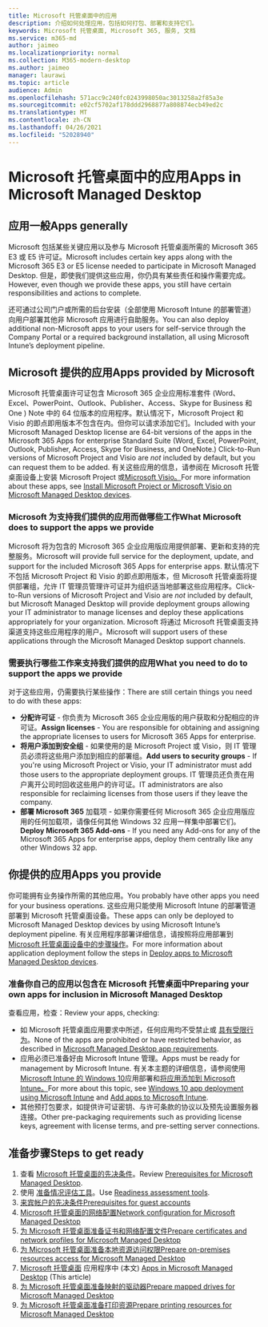 ```yaml
---
title: Microsoft 托管桌面中的应用
description: 介绍如何处理应用，包括如何打包、部署和支持它们。
keywords: Microsoft 托管桌面, Microsoft 365, 服务, 文档
ms.service: m365-md
author: jaimeo
ms.localizationpriority: normal
ms.collection: M365-modern-desktop
ms.author: jaimeo
manager: laurawi
ms.topic: article
audience: Admin
ms.openlocfilehash: 571acc9c240fc0243998050ac3013258a2f85a3e
ms.sourcegitcommit: e02cf5702af178ddd2968877a808874ecb49ed2c
ms.translationtype: MT
ms.contentlocale: zh-CN
ms.lasthandoff: 04/26/2021
ms.locfileid: "52028940"
---
```

# <a name="apps-in-microsoft-managed-desktop"></a><span data-ttu-id="7b3f0-104">Microsoft 托管桌面中的应用</span><span class="sxs-lookup"><span data-stu-id="7b3f0-104">Apps in Microsoft Managed Desktop</span></span>

<!--This topic is the target for 2 "Learn more" links in the Admin Portal (aka.ms/app-overview;app-package); also target for link from Online resources (aka.ms/app-overviewmmd-app-prep) do not delete.-->

<!--Applications: supported/onboard/deployment -->
 
## <a name="apps-generally"></a><span data-ttu-id="7b3f0-105">应用一般</span><span class="sxs-lookup"><span data-stu-id="7b3f0-105">Apps generally</span></span>

<span data-ttu-id="7b3f0-106">Microsoft 包括某些关键应用以及参与 Microsoft 托管桌面所需的 Microsoft 365 E3 或 E5 许可证。</span><span class="sxs-lookup"><span data-stu-id="7b3f0-106">Microsoft includes certain key apps along with the Microsoft 365 E3 or E5 license needed to participate in Microsoft Managed Desktop.</span></span> <span data-ttu-id="7b3f0-107">但是，即使我们提供这些应用，你仍具有某些责任和操作需要完成。</span><span class="sxs-lookup"><span data-stu-id="7b3f0-107">However, even though we provide these apps, you still have certain responsibilities and actions to complete.</span></span>

<span data-ttu-id="7b3f0-108">还可通过公司门户或所需的后台安装（全部使用 Microsoft Intune 的部署管道）向用户部署其他非 Microsoft 应用进行自助服务。</span><span class="sxs-lookup"><span data-stu-id="7b3f0-108">You can also deploy additional non-Microsoft apps to your users for self-service through the Company Portal or a required background installation, all using Microsoft Intune’s deployment pipeline.</span></span> 

## <a name="apps-provided-by-microsoft"></a><span data-ttu-id="7b3f0-109">Microsoft 提供的应用</span><span class="sxs-lookup"><span data-stu-id="7b3f0-109">Apps provided by Microsoft</span></span>

<span data-ttu-id="7b3f0-110">Microsoft 托管桌面许可证包含 Microsoft 365 企业应用标准套件 (Word、Excel、PowerPoint、Outlook、Publisher、Access、Skype for Business 和 One ) Note 中的 64 位版本的应用程序。默认情况下，Microsoft Project 和 Visio 的即点即用版本不包含在内。但你可以请求添加它们。</span><span class="sxs-lookup"><span data-stu-id="7b3f0-110">Included with your Microsoft Managed Desktop license are 64-bit versions of the apps in the Microsoft 365 Apps for enterprise Standard Suite (Word, Excel, PowerPoint, Outlook, Publisher, Access, Skype for Business, and OneNote.) Click-to-Run versions of Microsoft Project and Visio are *not* included by default, but you can request them to be added.</span></span> <span data-ttu-id="7b3f0-111">有关这些应用的信息，请参阅在 Microsoft 托管桌面设备上安装 Microsoft Project 或[Microsoft Visio。](../get-started/project-visio.md)</span><span class="sxs-lookup"><span data-stu-id="7b3f0-111">For more information about these apps, see [Install Microsoft Project or Microsoft Visio on Microsoft Managed Desktop devices](../get-started/project-visio.md).</span></span>

### <a name="what-microsoft-does-to-support-the-apps-we-provide"></a><span data-ttu-id="7b3f0-112">Microsoft 为支持我们提供的应用而做哪些工作</span><span class="sxs-lookup"><span data-stu-id="7b3f0-112">What Microsoft does to support the apps we provide</span></span>

<span data-ttu-id="7b3f0-113">Microsoft 将为包含的 Microsoft 365 企业应用版应用提供部署、更新和支持的完整服务。</span><span class="sxs-lookup"><span data-stu-id="7b3f0-113">Microsoft will provide full service for the deployment, update, and support for the included Microsoft 365 Apps for enterprise apps.</span></span> <span data-ttu-id="7b3f0-114">默认情况下不包括 Microsoft Project 和 Visio 的即点即用版本，但 Microsoft 托管桌面将提供部署组，允许 IT 管理员管理许可证并为组织适当地部署这些应用程序。</span><span class="sxs-lookup"><span data-stu-id="7b3f0-114">Click-to-Run versions of Microsoft Project and Visio are *not* included by default, but Microsoft Managed Desktop will provide deployment groups allowing your IT administrator to manage licenses and deploy these applications appropriately for your organization.</span></span> <span data-ttu-id="7b3f0-115">Microsoft 将通过 Microsoft 托管桌面支持渠道支持这些应用程序的用户。</span><span class="sxs-lookup"><span data-stu-id="7b3f0-115">Microsoft will support users of these applications through the Microsoft Managed Desktop support channels.</span></span>

### <a name="what-you-need-to-do-to-support-the-apps-we-provide"></a><span data-ttu-id="7b3f0-116">需要执行哪些工作来支持我们提供的应用</span><span class="sxs-lookup"><span data-stu-id="7b3f0-116">What you need to do to support the apps we provide</span></span>

<span data-ttu-id="7b3f0-117">对于这些应用，仍需要执行某些操作：</span><span class="sxs-lookup"><span data-stu-id="7b3f0-117">There are still certain things you need to do with these apps:</span></span>

- <span data-ttu-id="7b3f0-118">**分配许可证** - 你负责为 Microsoft 365 企业应用版的用户获取和分配相应的许可证。</span><span class="sxs-lookup"><span data-stu-id="7b3f0-118">**Assign licenses** - You are responsible for obtaining and assigning the appropriate licenses to users for Microsoft 365 Apps for enterprise.</span></span>
- <span data-ttu-id="7b3f0-119">**将用户添加到安全组** - 如果使用的是 Microsoft Project 或 Visio，则 IT 管理员必须将这些用户添加到相应的部署组。</span><span class="sxs-lookup"><span data-stu-id="7b3f0-119">**Add users to security groups** - If you're using Microsoft Project or Visio, your IT administrator must add those users to the appropriate deployment groups.</span></span> <span data-ttu-id="7b3f0-120">IT 管理员还负责在用户离开公司时回收这些用户的许可证。</span><span class="sxs-lookup"><span data-stu-id="7b3f0-120">IT administrators are also responsible for reclaiming licenses from those users if they leave the company.</span></span>
- <span data-ttu-id="7b3f0-121">**部署 Microsoft 365** 加载项 - 如果你需要任何 Microsoft 365 企业应用版应用的任何加载项，请像任何其他 Windows 32 应用一样集中部署它们。</span><span class="sxs-lookup"><span data-stu-id="7b3f0-121">**Deploy Microsoft 365 Add-ons** - If you need any Add-ons for any of the Microsoft 365 Apps for enterprise apps, deploy them centrally like any other Windows 32 app.</span></span> 

## <a name="apps-you-provide"></a><span data-ttu-id="7b3f0-122">你提供的应用</span><span class="sxs-lookup"><span data-stu-id="7b3f0-122">Apps you provide</span></span>

<span data-ttu-id="7b3f0-123">你可能拥有业务操作所需的其他应用。</span><span class="sxs-lookup"><span data-stu-id="7b3f0-123">You probably have other apps you need for your business operations.</span></span> <span data-ttu-id="7b3f0-124">这些应用只能使用 Microsoft Intune 的部署管道部署到 Microsoft 托管桌面设备。</span><span class="sxs-lookup"><span data-stu-id="7b3f0-124">These apps can only be deployed to Microsoft Managed Desktop devices by using Microsoft Intune’s deployment pipeline.</span></span> <span data-ttu-id="7b3f0-125">有关应用程序部署详细信息，请按照将应用部署到 [Microsoft 托管桌面设备中的步骤操作](../get-started/deploy-apps.md)。</span><span class="sxs-lookup"><span data-stu-id="7b3f0-125">For more information about application deployment follow the steps in [Deploy apps to Microsoft Managed Desktop devices](../get-started/deploy-apps.md).</span></span>

### <a name="preparing-your-own-apps-for-inclusion-in-microsoft-managed-desktop"></a><span data-ttu-id="7b3f0-126">准备你自己的应用以包含在 Microsoft 托管桌面中</span><span class="sxs-lookup"><span data-stu-id="7b3f0-126">Preparing your own apps for inclusion in Microsoft Managed Desktop</span></span>
<span data-ttu-id="7b3f0-127">查看应用，检查：</span><span class="sxs-lookup"><span data-stu-id="7b3f0-127">Review your apps, checking:</span></span>

- <span data-ttu-id="7b3f0-128">如 Microsoft 托管桌面应用要求中所述，任何应用均不受禁止或 [具有受限行为](../service-description/mmd-app-requirements.md)。</span><span class="sxs-lookup"><span data-stu-id="7b3f0-128">None of the apps are prohibited or have restricted behavior, as described in [Microsoft Managed Desktop app requirements](../service-description/mmd-app-requirements.md).</span></span>
- <span data-ttu-id="7b3f0-129">应用必须已准备好由 Microsoft Intune 管理。</span><span class="sxs-lookup"><span data-stu-id="7b3f0-129">Apps must be ready for management by Microsoft Intune.</span></span> <span data-ttu-id="7b3f0-130">有关本主题的详细信息，请参阅使用[Microsoft Intune 的 Windows 10](/intune/apps-windows-10-app-deploy)应用部署和[将应用添加到 Microsoft Intune。](/intune/apps-add)</span><span class="sxs-lookup"><span data-stu-id="7b3f0-130">For more about this topic, see [Windows 10 app deployment using Microsoft Intune](/intune/apps-windows-10-app-deploy) and [Add apps to Microsoft Intune](/intune/apps-add).</span></span>
- <span data-ttu-id="7b3f0-131">其他预打包要求，如提供许可证密钥、与许可条款的协议以及预先设置服务器连接。</span><span class="sxs-lookup"><span data-stu-id="7b3f0-131">Other pre-packaging requirements such as providing license keys, agreement with license terms, and pre-setting server connections.</span></span>

## <a name="steps-to-get-ready"></a><span data-ttu-id="7b3f0-132">准备步骤</span><span class="sxs-lookup"><span data-stu-id="7b3f0-132">Steps to get ready</span></span>

1. <span data-ttu-id="7b3f0-133">查看 [Microsoft 托管桌面的先决条件](prerequisites.md)。</span><span class="sxs-lookup"><span data-stu-id="7b3f0-133">Review [Prerequisites for Microsoft Managed Desktop](prerequisites.md).</span></span>
2. <span data-ttu-id="7b3f0-134">使用 [准备情况评估工具](readiness-assessment-tool.md)。</span><span class="sxs-lookup"><span data-stu-id="7b3f0-134">Use [Readiness assessment tools](readiness-assessment-tool.md).</span></span>
3. [<span data-ttu-id="7b3f0-135">来宾帐户的先决条件</span><span class="sxs-lookup"><span data-stu-id="7b3f0-135">Prerequisites for guest accounts</span></span>](guest-accounts.md)
4. [<span data-ttu-id="7b3f0-136">Microsoft 托管桌面的网络配置</span><span class="sxs-lookup"><span data-stu-id="7b3f0-136">Network configuration for Microsoft Managed Desktop</span></span>](network.md)
5. [<span data-ttu-id="7b3f0-137">为 Microsoft 托管桌面准备证书和网络配置文件</span><span class="sxs-lookup"><span data-stu-id="7b3f0-137">Prepare certificates and network profiles for Microsoft Managed Desktop</span></span>](certs-wifi-lan.md)
6. [<span data-ttu-id="7b3f0-138">为 Microsoft 托管桌面准备本地资源访问权限</span><span class="sxs-lookup"><span data-stu-id="7b3f0-138">Prepare on-premises resources access for Microsoft Managed Desktop</span></span>](authentication.md)
7. <span data-ttu-id="7b3f0-139">[Microsoft 托管桌面](apps.md) 应用程序中 (本文) </span><span class="sxs-lookup"><span data-stu-id="7b3f0-139">[Apps in Microsoft Managed Desktop](apps.md) (This article)</span></span>
8. [<span data-ttu-id="7b3f0-140">为 Microsoft 托管桌面准备映射的驱动器</span><span class="sxs-lookup"><span data-stu-id="7b3f0-140">Prepare mapped drives for Microsoft Managed Desktop</span></span>](mapped-drives.md)
9. [<span data-ttu-id="7b3f0-141">为 Microsoft 托管桌面准备打印资源</span><span class="sxs-lookup"><span data-stu-id="7b3f0-141">Prepare printing resources for Microsoft Managed Desktop</span></span>](printing.md)
